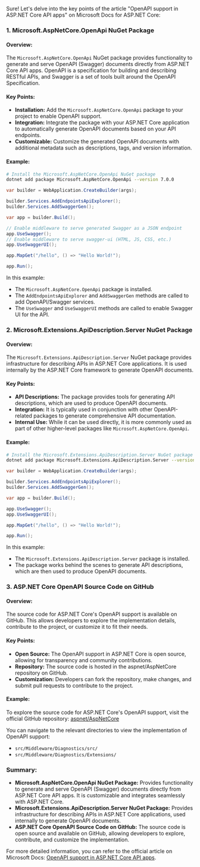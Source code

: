 Sure! Let's delve into the key points of the article "OpenAPI support in ASP.NET Core API apps" on Microsoft Docs for ASP.NET Core:

### 1. Microsoft.AspNetCore.OpenApi NuGet Package

#### Overview:
The `Microsoft.AspNetCore.OpenApi` NuGet package provides functionality to generate and serve OpenAPI (Swagger) documents directly from ASP.NET Core API apps. OpenAPI is a specification for building and describing RESTful APIs, and Swagger is a set of tools built around the OpenAPI Specification.

#### Key Points:
- **Installation:** Add the `Microsoft.AspNetCore.OpenApi` package to your project to enable OpenAPI support.
- **Integration:** Integrate the package with your ASP.NET Core application to automatically generate OpenAPI documents based on your API endpoints.
- **Customizable:** Customize the generated OpenAPI documents with additional metadata such as descriptions, tags, and version information.

#### Example:
```bash
# Install the Microsoft.AspNetCore.OpenApi NuGet package
dotnet add package Microsoft.AspNetCore.OpenApi --version 7.0.0
```

```csharp name=Program.cs
var builder = WebApplication.CreateBuilder(args);

builder.Services.AddEndpointsApiExplorer();
builder.Services.AddSwaggerGen();

var app = builder.Build();

// Enable middleware to serve generated Swagger as a JSON endpoint
app.UseSwagger();
// Enable middleware to serve swagger-ui (HTML, JS, CSS, etc.)
app.UseSwaggerUI();

app.MapGet("/hello", () => "Hello World!");

app.Run();
```

In this example:
- The `Microsoft.AspNetCore.OpenApi` package is installed.
- The `AddEndpointsApiExplorer` and `AddSwaggerGen` methods are called to add OpenAPI/Swagger services.
- The `UseSwagger` and `UseSwaggerUI` methods are called to enable Swagger UI for the API.

### 2. Microsoft.Extensions.ApiDescription.Server NuGet Package

#### Overview:
The `Microsoft.Extensions.ApiDescription.Server` NuGet package provides infrastructure for describing APIs in ASP.NET Core applications. It is used internally by the ASP.NET Core framework to generate OpenAPI documents.

#### Key Points:
- **API Descriptions:** The package provides tools for generating API descriptions, which are used to produce OpenAPI documents.
- **Integration:** It is typically used in conjunction with other OpenAPI-related packages to generate comprehensive API documentation.
- **Internal Use:** While it can be used directly, it is more commonly used as part of other higher-level packages like `Microsoft.AspNetCore.OpenApi`.

#### Example:
```bash
# Install the Microsoft.Extensions.ApiDescription.Server NuGet package
dotnet add package Microsoft.Extensions.ApiDescription.Server --version 7.0.0
```

```csharp name=Program.cs
var builder = WebApplication.CreateBuilder(args);

builder.Services.AddEndpointsApiExplorer();
builder.Services.AddSwaggerGen();

var app = builder.Build();

app.UseSwagger();
app.UseSwaggerUI();

app.MapGet("/hello", () => "Hello World!");

app.Run();
```

In this example:
- The `Microsoft.Extensions.ApiDescription.Server` package is installed.
- The package works behind the scenes to generate API descriptions, which are then used to produce OpenAPI documents.

### 3. ASP.NET Core OpenAPI Source Code on GitHub

#### Overview:
The source code for ASP.NET Core's OpenAPI support is available on GitHub. This allows developers to explore the implementation details, contribute to the project, or customize it to fit their needs.

#### Key Points:
- **Open Source:** The OpenAPI support in ASP.NET Core is open source, allowing for transparency and community contributions.
- **Repository:** The source code is hosted in the aspnet/AspNetCore repository on GitHub.
- **Customization:** Developers can fork the repository, make changes, and submit pull requests to contribute to the project.

#### Example:
To explore the source code for ASP.NET Core's OpenAPI support, visit the official GitHub repository:
[aspnet/AspNetCore](https://github.com/dotnet/aspnetcore)

You can navigate to the relevant directories to view the implementation of OpenAPI support:
- `src/Middleware/Diagnostics/src/`
- `src/Middleware/Diagnostics/Extensions/`

### Summary:

- **Microsoft.AspNetCore.OpenApi NuGet Package:** Provides functionality to generate and serve OpenAPI (Swagger) documents directly from ASP.NET Core API apps. It is customizable and integrates seamlessly with ASP.NET Core.
- **Microsoft.Extensions.ApiDescription.Server NuGet Package:** Provides infrastructure for describing APIs in ASP.NET Core applications, used internally to generate OpenAPI documents.
- **ASP.NET Core OpenAPI Source Code on GitHub:** The source code is open source and available on GitHub, allowing developers to explore, contribute, and customize the implementation.

For more detailed information, you can refer to the official article on Microsoft Docs: [OpenAPI support in ASP.NET Core API apps](https://docs.microsoft.com/en-us/aspnet/core/fundamentals/minimal-apis/openapi).